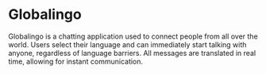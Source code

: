 # Globalingo

Globalingo is a chatting application used to connect people from all over the world. Users select their language and can immediately start talking with anyone, regardless of language barriers. All messages are translated in real time, allowing for instant communication. 